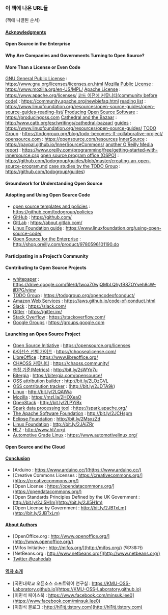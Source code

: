 ﻿### 이 책에 나온 URL들

(책에 나열된 순서)

#### [Acknowledgments](acknowledgments.md)

#### Open Source in the Enterprise

#### Why Are Companies and Governments Turning to Open Source?

#### More Than a License or Even Code

[GNU General Public License](https://www.gnu.org/licenses/licenses.en.html) : https://www.gnu.org/licenses/licenses.en.html
[Mozilla Public License](https://www.mozilla.org/en-US/MPL/) : https://www.mozilla.org/en-US/MPL/
[Apache License](https://www.apache.org/licenses/) : https://www.apache.org/licenses/
[코드 이전에 커뮤니티(community before code)](https://community.apache.org/newbiefaq.html) : https://community.apache.org/newbiefaq.html
[reading list](https://www.linuxfoundation.org/resources/open-source-guides/open-source-guides-reading-list/) : https://www.linuxfoundation.org/resources/open-source-guides/open-source-guides-reading-list/
[Producing Open Source Software](https://producingoss.com) : https://producingoss.com
[Cathedral and the Bazaar](http://www.catb.org/esr/writings/cathedral-bazaar/) : http://www.catb.org/esr/writings/cathedral-bazaar/
[guides](https://www.linuxfoundation.org/resources/open-source-guides/) : https://www.linuxfoundation.org/resources/open-source-guides/
[TODO Group](https://todogroup.org/blog/todo-becomes-lf-collaborative-project/) : https://todogroup.org/blog/todo-becomes-lf-collaborative-project/
[opensource.com](https://opensource.com/resources) : https://opensource.com/resources
[InnerSource](https://paypal.github.io/InnerSourceCommons/) : https://paypal.github.io/InnerSourceCommons/
[another O’Reilly Media report](https://www.oreilly.com/programming/free/getting-started-with-innersource.csp) : https://www.oreilly.com/programming/free/getting-started-with-innersource.csp
[open source program office (OSPO)](https://github.com/todogroup/guides/blob/master/creating-an-open-source-program.md) : https://github.com/todogroup/guides/blob/master/creating-an-open-source-program.md
[case studies by the TODO Group](https://github.com/todogroup/guides) : https://github.com/todogroup/guides)

#### Groundwork for Understanding Open Source

#### Adopting and Using Open Source Code

* [open source templates and policies](https://github.com/todogroup/policies) : https://github.com/todogroup/policies
* [GitHub](https://github.com/) : https://github.com/
* [GitLab](https://about.gitlab.com/) : https://about.gitlab.com/
* [Linux Foundation guide](https://www.linuxfoundation.org/using-open-source-code/) : https://www.linuxfoundation.org/using-open-source-code/
* [Open Source for the Enterprise](http://shop.oreilly.com/product/9780596101190.do) : http://shop.oreilly.com/product/9780596101190.do

#### Participating in a Project’s Community

#### Contributing to Open Source Projects

* [whitepaper](https://drive.google.com/file/d/1woaZ0wjQMbLQhyfB8ZOYveh8cW-jlDPG/view) : https://drive.google.com/file/d/1woaZ0wjQMbLQhyfB8ZOYveh8cW-jlDPG/view
* [TODO Group](https://todogroup.org/opencodeofconduct/) : https://todogroup.org/opencodeofconduct/
* [Amazon Web Services](https://aws.github.io/code-of-conduct.html) : https://aws.github.io/code-of-conduct.html
* [Slack](https://slack.com/) : https://slack.com/
* [Gitter](https://gitter.im/) : https://gitter.im/
* [Stack Overflow](https://stackoverflow.com/) : https://stackoverflow.com/
* [Google Groups](https://groups.google.com) : https://groups.google.com

#### Launching an Open Source Project

* [Open Source Initiative](https://opensource.org/licenses) : https://opensource.org/licenses
* [라이선스 선별 가이드](https://choosealicense.com/) : https://choosealicense.com/
* [LibreOffice](https://www.libreoffice.org/) : https://www.libreoffice.org/
* [CHAOSS 커뮤니티](https://chaoss.community/) : https://chaoss.community/
* [측정 기준(Metrics)](http://bit.ly/2sWYq7u) : http://bit.ly/2sWYq7u
* [Bitergia](https://bitergia.com/opensource/) : https://bitergia.com/opensource/
* [OSS attribution builder](http://bit.ly/2LOzGVL) : http://bit.ly/2LOzGVL
* [OSS contribution tracker](http://bit.ly/2JDTA9k) : (http://bit.ly/2JDTA9k)
* [Linux](http://bit.ly/2LQAtWa) : http://bit.ly/2LQAtWa
* [Mozilla](https://mzl.la/2HOXeaO) : https://mzl.la/2HOXeaO
* [OpenStack](http://bit.ly/2LPYjBx) : http://bit.ly/2LPYjBx
* [Spark data processing tool](https://spark.apache.org/) : https://spark.apache.org/
* [The Apache Software Foundation](http://bit.ly/2JCHspm) : http://bit.ly/2JCHspm
* [Eclipse Foundation](http://bit.ly/2MsxzZd) : http://bit.ly/2MsxzZd
* [Linux Foundation](http://bit.ly/2JAiZRr) : http://bit.ly/2JAiZRr
* [HL7](http://www.hl7.org/) : http://www.hl7.org/
* [Automotive Grade Linux](https://www.automotivelinux.org/) : https://www.automotivelinux.org/

#### Open Source and the Cloud

#### [Conclusion](conclusion.md)

* [Arduino : https://www.arduino.cc/](https://www.arduino.cc/)
* [Creative Commons Licenses : https://creativecommons.org/](https://creativecommons.org/)
* [Open License : https://opendatacommons.org/](https://opendatacommons.org/)
* [Open Standards Principles Defined by the UK Government : http://bit.ly/2JI5H1m](http://bit.ly/2JI5H1m)
* [Open License by Government : http://bit.ly/2JBTxLm](http://bit.ly/2JBTxLm)

#### [About Authors](authors.md)
* [OpenOffice.org : http://www.openoffice.org/](http://www.openoffice.org/)
* [Mifos Initiative : http://mifos.org/](http://mifos.org/) (역자추가)
* [NetBeans.org : http://www.netbeans.org/](http://www.netbeans.org/)
* [Twitter @zahedab](https://twitter.com/zahedab)

#### [역자 소개](translators.md)
* [국민대학교 오픈소스 소프트웨어 연구실 : https://KMU-OSS-Laboratory.github.io](https://KMU-OSS-Laboratory.github.io)
* [이민석 페이스북 : https://www.facebook.com/minsuk.lee0](https://www.facebook.com/minsuk.lee0)
* [이민석 블로그 : http://hl1itj.tistory.com](http://hl1itj.tistory.com)
